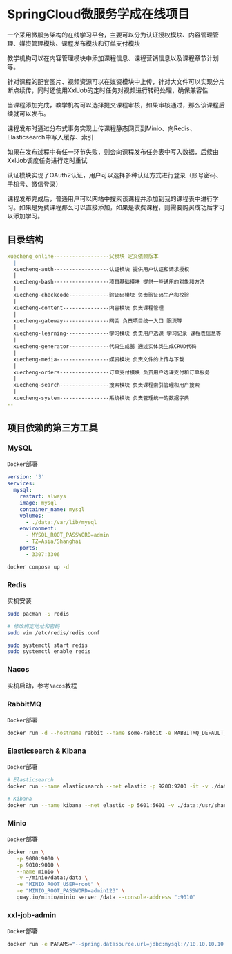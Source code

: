  # SpringCloud微服务学成在线项目
 
一个采用微服务架构的在线学习平台，主要可以分为认证授权模块、内容管理管理、媒资管理模块、课程发布模块和订单支付模块

教学机构可以在内容管理模块中添加课程信息、课程营销信息以及课程章节计划等。

针对课程的配套图片、视频资源可以在媒资模块中上传，针对大文件可以实现分片断点续传，同时还使用XxlJob的定时任务对视频进行转码处理，确保兼容性

当课程添加完成，教学机构可以选择提交课程审核，如果审核通过，那么该课程后续就可以发布。

课程发布时通过分布式事务实现上传课程静态网页到Minio、向Redis、Elasticsearch中写入缓存、索引

如果在发布过程中有任一环节失败，则会向课程发布任务表中写入数据，后续由XxlJob调度任务进行定时重试

认证模块实现了OAuth2认证，用户可以选择多种认证方式进行登录（账号密码、手机号、微信登录）

课程发布完成后，普通用户可以网站中搜索该课程并添加到我的课程表中进行学习。如果是免费课程那么可以直接添加，如果是收费课程，则需要购买成功后才可以添加学习。

## 目录结构
```yaml
xuecheng_online------------------父模块 定义依赖版本
  |
  xuecheng-auth------------------认证模块 提供用户认证和请求授权
  |
  xuecheng-bash------------------项目基础模块 提供一些通用的对象和方法
  |
  xuecheng-checkcode-------------验证码模块 负责验证码生产和校验
  |
  xuecheng-content---------------内容模块 负责课程管理
  |
  xuecheng-gateway---------------网关 负责项目统一入口 限流等
  |
  xuecheng-learning--------------学习模块 负责用户选课 学习记录 课程表信息等
  |
  xuecheng-generator-------------代码生成器 通过实体类生成CRUD代码
  |
  xuecheng-media-----------------媒资模块 负责文件的上传与下载
  |
  xuecheng-orders----------------订单支付模块 负责用户选课支付和订单服务
  |
  xuecheng-search----------------搜索模块 负责课程索引管理和用户搜索
  |
  xuecheng-system----------------系统模块 负责管理统一的数据字典
--
```

## 项目依赖的第三方工具

### MySQL

`Docker`部署

```yml
version: '3'
services:
  mysql:
    restart: always
    image: mysql
    container_name: mysql
    volumes:
      - ./data:/var/lib/mysql
    environment:
      - MYSQL_ROOT_PASSWORD=admin
      - TZ=Asia/Shanghai
    ports:
      - 3307:3306
```

```bash
docker compose up -d
```

### Redis

实机安装

```bash
sudo pacman -S redis

# 修改绑定地址和密码
sudo vim /etc/redis/redis.conf

sudo systemctl start redis
sudo systemctl enable redis
```

### Nacos

实机启动，参考`Nacos`教程

### RabbitMQ

`Docker`部署

```bash
docker run -d --hostname rabbit --name some-rabbit -e RABBITMQ_DEFAULT_USER=root -e RABBITMQ_DEFAULT_PASS=admin -p 15672:15672 -p 5672:5672 rabbitmq:3-management
```

### Elasticsearch & KIbana

`Docker`部署

```bash
# Elasticsearch
docker run --name elasticsearch --net elastic -p 9200:9200 -it -v ./data:/usr/share/elasticsearch/data -v ./plugins:/usr/share/elasticsearch/plugins docker.elastic.co/elasticsearch/elasticsearch:8.7.0

# Kibana
docker run --name kibana --net elastic -p 5601:5601 -v ./data:/usr/share/kibana/data  docker.elastic.co/kibana/kibana:8.7.0
```

### Minio

`Docker`部署

```bash
docker run \
   -p 9000:9000 \
   -p 9010:9010 \
   --name minio \
   -v ~/minio/data:/data \
   -e "MINIO_ROOT_USER=root" \
   -e "MINIO_ROOT_PASSWORD=admin123" \
   quay.io/minio/minio server /data --console-address ":9010"
```

### xxl-job-admin

`Docker`部署

```bash
docker run -e PARAMS="--spring.datasource.url=jdbc:mysql://10.10.10.10:3307/xxl_job?useUnicode=true&characterEncoding=UTF-8&autoReconnect=true&serverTimezone=Asia/Shanghai --spring.datasource.username=root --spring.datasource.password=admin" -p 0.0.0.0:8090:8080 -v ./logs:/data/applogs --name xxl-job-admin  -d xuxueli/xxl-job-admin:2.4.0
```

